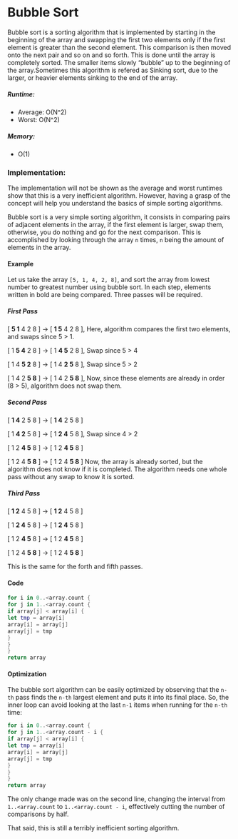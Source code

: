 # Bubble Sort

Bubble sort is a sorting algorithm that is implemented by starting in the beginning of the array and swapping the first two elements only if the first element is greater than the second element. This comparison is then moved onto the next pair and so on and so forth. This is done until the array is completely sorted. The smaller items slowly “bubble” up to the beginning of the array.Sometimes this algorithm is refered as Sinking sort, due to the larger, or heavier elements sinking to the end of the array.

##### Runtime:
- Average: O(N^2)
- Worst: O(N^2)

##### Memory:
- O(1)

### Implementation:

The implementation will not be shown as the average and worst runtimes show that this is a very inefficient algorithm. However, having a grasp of the concept will help you understand the basics of simple sorting algorithms.

Bubble sort is a very simple sorting algorithm, it consists in comparing pairs of adjacent elements in the array, if the first element is larger, swap them, otherwise, you do nothing and go for the next comparison.
This is accomplished by looking through the array `n` times, `n` being the amount of elements in the array.

#### Example
Let us take the array `[5, 1, 4, 2, 8]`, and sort the array from lowest number to greatest number using bubble sort. In each step, elements written in bold are being compared. Three passes will be required.

##### First Pass
[ **5 1** 4 2 8 ] -> [ **1 5** 4 2 8 ], Here, algorithm compares the first two elements, and swaps since 5 > 1.

[ 1 **5 4** 2 8 ] -> [ 1 **4 5** 2 8 ], Swap since 5 > 4 

[ 1 4 **5 2** 8 ] -> [ 1 4 **2 5** 8 ], Swap since 5 > 2 

[ 1 4 2 **5 8** ] -> [ 1 4 2 **5 8** ], Now, since these elements are already in order (8 > 5), algorithm does not swap them.

##### Second Pass
[ **1 4** 2 5 8 ] -> [ **1 4** 2 5 8 ]

[ 1 **4 2** 5 8 ] -> [ 1 **2 4** 5 8 ], Swap since 4 > 2 

[ 1 2 **4 5** 8 ] -> [ 1 2 **4 5** 8 ]

[ 1 2 4 **5 8** ] -> [ 1 2 4 **5 8** ]
Now, the array is already sorted, but the algorithm does not know if it is completed. The algorithm needs one whole pass without any swap to know it is sorted.

##### Third Pass
[ **1 2** 4 5 8 ] -> [ **1 2** 4 5 8 ]

[ 1 **2 4** 5 8 ] -> [ 1 **2 4** 5 8 ]

[ 1 2 **4 5** 8 ] -> [ 1 2 **4 5** 8 ]

[ 1 2 4 **5 8** ] -> [ 1 2 4 **5 8** ]

This is the same for the forth and fifth passes.

#### Code
```swift
for i in 0..<array.count {
for j in 1..<array.count {
if array[j] < array[i] {
let tmp = array[i]
array[i] = array[j]
array[j] = tmp
}
}
}
return array
```

#### Optimization
The bubble sort algorithm can be easily optimized by observing that the `n-th` pass finds the `n-th` largest element and puts it into its final place. So, the inner loop can avoid looking at the last `n-1` items when running for the `n-th` time:

```swift
for i in 0..<array.count {
for j in 1..<array.count - i {
if array[j] < array[i] {
let tmp = array[i]
array[i] = array[j]
array[j] = tmp
}
}
}
return array
```

The only change made was on the second line, changing the interval from `1..<array.count` to `1..<array.count - i`, effectively cutting the number of comparisons by half.

That said, this is still a terribly inefficient sorting algorithm.
